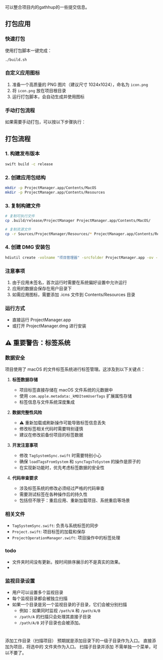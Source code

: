 可以整合项目内的gathhup的一些提交信息。

## 打包应用

### 快速打包
使用打包脚本一键完成：
```bash
./build.sh
```

### 自定义应用图标
1. 准备一个高质量的 PNG 图片（建议尺寸 1024x1024），命名为 `icon.png`
2. 将 `icon.png` 放在项目根目录
3. 运行打包脚本，会自动生成并使用图标

### 手动打包流程
如果需要手动打包，可以按以下步骤执行：

## 打包流程

### 1. 构建发布版本
```bash
swift build -c release
```

### 2. 创建应用包结构
```bash
mkdir -p ProjectManager.app/Contents/MacOS
mkdir -p ProjectManager.app/Contents/Resources
```

### 3. 复制构建文件
```bash
# 复制可执行文件
cp .build/release/ProjectManager ProjectManager.app/Contents/MacOS/

# 复制资源文件
cp -r Sources/ProjectManager/Resources/* ProjectManager.app/Contents/Resources/
```

### 4. 创建 DMG 安装包
```bash
hdiutil create -volname "项目管理器" -srcfolder ProjectManager.app -ov -format UDZO ProjectManager.dmg
```

### 注意事项
1. 由于应用未签名，首次运行时需要在系统偏好设置中允许运行
2. 应用的数据会保存在用户目录下
3. 如需应用图标，需要添加 .icns 文件到 Contents/Resources 目录

### 运行方式
- 直接运行 ProjectManager.app
- 或打开 ProjectManager.dmg 进行安装

## ⚠️ 重要警告：标签系统

### 数据安全
项目使用了 macOS 的文件标签系统进行标签管理。这涉及到以下关键点：

1. **标签数据存储**
   - 项目标签直接存储在 macOS 文件系统的元数据中
   - 使用 `com.apple.metadata:_kMDItemUserTags` 扩展属性存储
   - 标签信息与文件系统深度集成

2. **数据完整性风险**
   - ⚠️ 重新加载或刷新操作可能导致标签信息丢失
   - 修改标签相关代码时需要特别谨慎
   - 建议在修改前备份项目的标签数据

3. **开发注意事项**
   - 修改 `TagSystemSync.swift` 时需要特别小心
   - 确保 `loadTagsFromSystem` 和 `syncTagsToSystem` 的操作是原子的
   - 在实现新功能时，优先考虑标签数据的安全性

4. **代码审查要求**
   - 涉及标签系统的修改必须经过严格的代码审查
   - 需要测试标签在各种操作后的持久性
   - 包括但不限于：重启应用、重新加载项目、系统重启等场景

### 相关文件
- `TagSystemSync.swift`: 负责与系统标签的同步
- `Project.swift`: 项目标签的加载和保存
- `ProjectOperationManager.swift`: 项目操作中的标签处理

### todo
* 文件夹时间没有更新。按时间排序展示的不是真实的效果。
* 


### 监视目录设置
- 用户可以设置多个监视目录
- 每个监视目录都会被独立扫描
- 如果一个目录是另一个监视目录的子目录，它们会被分别扫描
  - 例如：如果同时监视 `/path/A` 和 `/path/A/B`
  - `/path/A` 的扫描只会处理其直接子目录
  - `/path/A/B` 对子目录也会被添加。



# 
添加工作目录（扫描项目）  预期就是添加目录下的一级子目录作为入口。
直接添加为项目，将选中的 文件夹作为入口。
扫描子目录并添加  不需单独一个菜单，可以不要了。


